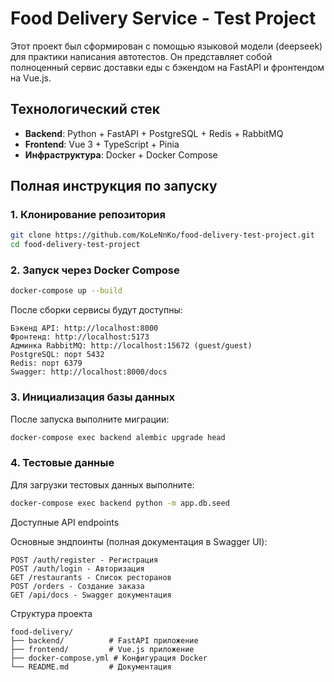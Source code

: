 # Food Delivery Service - Test Project

Этот проект был сформирован с помощью языковой модели (deepseek) для практики написания автотестов. 
Он представляет собой полноценный сервис доставки еды с бэкендом на FastAPI и фронтендом на Vue.js.

## Технологический стек
- **Backend**: Python + FastAPI + PostgreSQL + Redis + RabbitMQ
- **Frontend**: Vue 3 + TypeScript + Pinia
- **Инфраструктура**: Docker + Docker Compose

## Полная инструкция по запуску

### 1. Клонирование репозитория
```bash
git clone https://github.com/KoLeNnKo/food-delivery-test-project.git
cd food-delivery-test-project 
```

### 2. Запуск через Docker Compose
```bash
docker-compose up --build
```

После сборки сервисы будут доступны:

    Бэкенд API: http://localhost:8000
    Фронтенд: http://localhost:5173
    Админка RabbitMQ: http://localhost:15672 (guest/guest)
    PostgreSQL: порт 5432
    Redis: порт 6379
    Swagger: http://localhost:8000/docs


### 3. Инициализация базы данных
После запуска выполните миграции:
```bash
docker-compose exec backend alembic upgrade head
```

### 4. Тестовые данные
Для загрузки тестовых данных выполните:
```bash
docker-compose exec backend python -m app.db.seed
```

Доступные API endpoints

Основные эндпоинты (полная документация в Swagger UI):

    POST /auth/register - Регистрация
    POST /auth/login - Авторизация
    GET /restaurants - Список ресторанов
    POST /orders - Создание заказа
    GET /api/docs - Swagger документация

Структура проекта
```
food-delivery/
├── backend/          # FastAPI приложение
├── frontend/         # Vue.js приложение
├── docker-compose.yml # Конфигурация Docker
└── README.md         # Документация
```